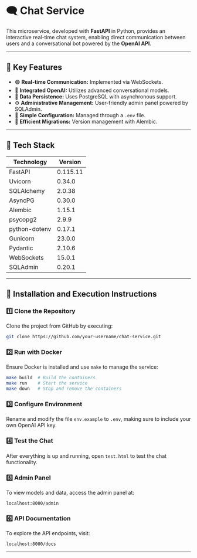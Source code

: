 # 🗨️ Chat Service

This microservice, developed with **FastAPI** in Python, provides an interactive real-time chat system, enabling direct communication between users and a conversational bot powered by the **OpenAI API**.

---

## 🚀 Key Features

* 🟢 **Real-time Communication:** Implemented via WebSockets.
* 🤖 **Integrated OpenAI:** Utilizes advanced conversational models.
* 📂 **Data Persistence:** Uses PostgreSQL with asynchronous support.
* ⚙️ **Administrative Management:** User-friendly admin panel powered by SQLAdmin.
* 🔧 **Simple Configuration:** Managed through a `.env` file.
* 📐 **Efficient Migrations:** Version management with Alembic.

---

## 🧰 Tech Stack

| Technology    | Version  |
| ------------- | -------- |
| FastAPI       | 0.115.11 |
| Uvicorn       | 0.34.0   |
| SQLAlchemy    | 2.0.38   |
| AsyncPG       | 0.30.0   |
| Alembic       | 1.15.1   |
| psycopg2      | 2.9.9    |
| python-dotenv | 0.17.1   |
| Gunicorn      | 23.0.0   |
| Pydantic      | 2.10.6   |
| WebSockets    | 15.0.1   |
| SQLAdmin      | 0.20.1   |

---

## 📌 Installation and Execution Instructions

### 1️⃣ Clone the Repository

Clone the project from GitHub by executing:

```bash
git clone https://github.com/your-username/chat-service.git
```

### 2️⃣ Run with Docker

Ensure Docker is installed and use `make` to manage the service:

```bash
make build  # Build the containers
make run    # Start the service
make down   # Stop and remove the containers
```

### 3️⃣ Configure Environment

Rename and modify the file `env.example` to `.env`, making sure to include your own OpenAI API key.

### 4️⃣ Test the Chat

After everything is up and running, open `test.html` to test the chat functionality.

### 5️⃣ Admin Panel

To view models and data, access the admin panel at:

```
localhost:8000/admin
```

### 6️⃣ API Documentation

To explore the API endpoints, visit:

```
localhost:8000/docs
```

---
